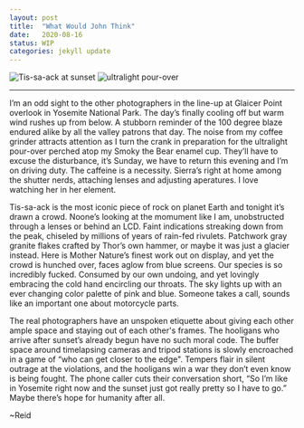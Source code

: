 ```yaml
---
layout: post
title:  "What Would John Think"
date:   2020-08-16
status: WIP
categories: jekyll update
--- 
```


![Tis-sa-ack at sunset][Tis-sa-ack]
![ultralight pour-over][coffee]

---

I’m an odd sight to the other photographers in the line-up at Glaicer Point overlook in Yosemite National Park. The day’s finally cooling off but warm wind rushes up from below. A stubborn reminder of the 100 degree blaze endured alike by all the valley patrons that day.  The noise from my coffee grinder attracts attention as I turn the crank in preparation for the ultralight pour-over perched atop my Smoky the Bear enamel cup. They’ll have to excuse the disturbance, it’s Sunday, we have to return this evening and I’m on driving duty.  The caffeine is a necessity.  Sierra’s right at home among the shutter nerds, attaching lenses and adjusting aperatures. I love watching her in her element.

Tis-sa-ack is the most iconic piece of rock on planet Earth and tonight it’s drawn a crowd. Noone’s looking at the momument like I am, unobstructed through a lenses or behind an LCD.  Faint indications streaking down from the peak, chiseled by millions of years of rain-fed rivulets.  Patchwork gray granite flakes crafted by Thor’s own hammer, or maybe it was just a glacier instead. Here is Mother Nature’s finest work out on display, and yet the crowd is hunched over, faces aglow from blue screens.  Our species is so incredibly fucked.  Consumed by our own undoing, and yet lovingly embracing the cold hand encircling our throats. The sky lights up with an ever changing color palette of pink and blue.  Someone takes a call, sounds like an important one about motorcycle parts.

The real photographers have an unspoken etiquette about giving each other ample space and staying out of each other's frames.  The hooligans who arrive after sunset’s already begun have no such moral code. The buffer space around timelapsing cameras and tripod stations is slowly encroached in a game of “who can get closer to the edge".  Tempers flair in silent outrage at the violations, and the hooligans win a war they don’t even know is being fought.  The phone caller cuts their conversation short, “So I’m like in Yosemite right now and the sunset just got really pretty so I have to go.” Maybe there’s hope for humanity after all.

~Reid

[Tis-sa-ack]: https://lh3.googleusercontent.com/xu7tPdRgKmwNmOn_EbDZgGYTwHmqNtbXVmsJtsXFSQu68GlBxTuJOnaYDGSKm7qHt7lK4uGo6vhiHxSNSVZiD7nHOujzCNbItvtwl6_AO4__QVxWvnEIPQOXBi-HH4pVKxCnupCEQQ=w2400 "Tis sa ack"

[coffee]:https://lh3.googleusercontent.com/jGEveYDtdg-jCNDLCUROEbe-h05jZERP-P1vQxDz48t9WwWdVbYLsY3trfCagiVtfO7yc4FYlQD0nNPmBrrgV2is5lp1WuetnQJpGrO186LcTl7oeGwhOTMk_8G8Dxqa-FhKSy6ztQ=w2400
<!--stackedit_data:
eyJoaXN0b3J5IjpbMTQ3MTc3ODMzOCwxODQzNjEwNDc2LDE2ND
k5OTM5MTcsLTQ3MTg0NTYxNSwxMTU4Njk1ODg5XX0=
-->